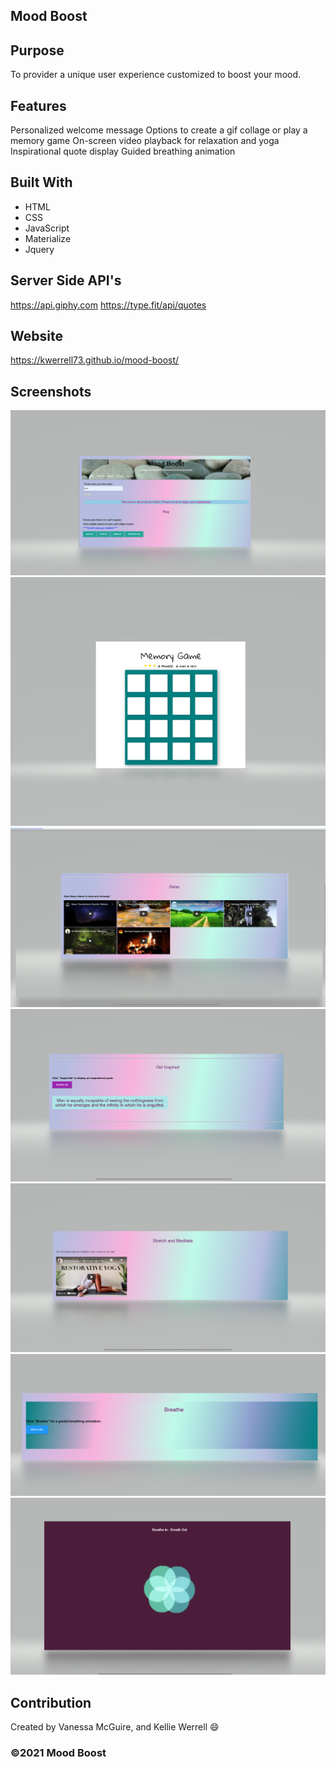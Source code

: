 ## Mood Boost

## Purpose
To provider a unique user experience customized to boost your mood. 

## Features
Personalized welcome message
Options to create a gif collage or play a memory game
On-screen video playback for relaxation and yoga
Inspirational quote display 
Guided breathing animation


## Built With
* HTML
* CSS
* JavaScript
* Materialize
* Jquery

## Server Side API's
https://api.giphy.com
https://type.fit/api/quotes

## Website
 https://kwerrell73.github.io/mood-boost/

## Screenshots
![](./assets/images/screenshots/moodboost2.png)
![](./assets/images/screenshots/memorygame.png)
![](./assets/images/screenshots/relaxsection.png)
![](./assets/images/screenshots/inspiresection.png)
![](./assets/images/screenshots/stretchsection.png)
![](./assets/images/screenshots/breathesection.png)
![](./assets/images/screenshots/breatheanimation.png)


## Contribution
Created by Vanessa McGuire, and  Kellie Werrell :smile:

### ©️2021 Mood Boost

